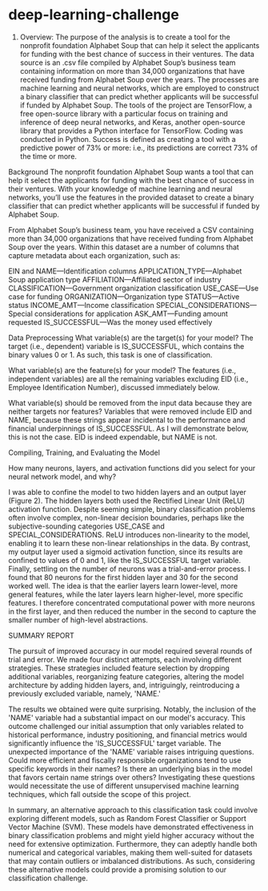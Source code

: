 # deep-learning-challenge
1. Overview:
The purpose of the analysis is to create a tool for the nonprofit foundation Alphabet Soup that can help it select the applicants for funding with the best chance of success in their ventures.
The data source is an .csv file compiled by Alphabet Soup’s business team containing information on more than 34,000 organizations that have received funding from Alphabet Soup over the years.
The processes are machine learning and neural networks, which are employed to construct a binary classifier that can predict whether applicants will be successful if funded by Alphabet Soup.
The tools of the project are TensorFlow, a free open-source library with a particular focus on training and inference of deep neural networks, and Keras, another open-source library that provides a Python interface for TensorFlow. Coding was conducted in Python.
Success is defined as creating a tool with a predictive power of 73% or more: i.e., its predictions are correct 73% of the time or more.

Background
The nonprofit foundation Alphabet Soup wants a tool that can help it select the applicants for funding with the best chance of success in their ventures. With your knowledge of machine learning and neural networks, you’ll use the features in the provided dataset to create a binary classifier that can predict whether applicants will be successful if funded by Alphabet Soup.

From Alphabet Soup’s business team, you have received a CSV containing more than 34,000 organizations that have received funding from Alphabet Soup over the years. Within this dataset are a number of columns that capture metadata about each organization, such as:

EIN and NAME—Identification columns
APPLICATION_TYPE—Alphabet Soup application type
AFFILIATION—Affiliated sector of industry
CLASSIFICATION—Government organization classification
USE_CASE—Use case for funding
ORGANIZATION—Organization type
STATUS—Active status
INCOME_AMT—Income classification
SPECIAL_CONSIDERATIONS—Special considerations for application
ASK_AMT—Funding amount requested
IS_SUCCESSFUL—Was the money used effectively

Data Preprocessing
What variable(s) are the target(s) for your model?
The target (i.e., dependent) variable is IS_SUCCESSFUL, which contains the binary values 0 or 1. As such, this task is one of classification.

What variable(s) are the feature(s) for your model?
The features (i.e., independent variables) are all the remaining variables excluding EID (i.e., Employee Identification Number), discussed immediately below.

What variable(s) should be removed from the input data because they are neither targets nor features?
Variables that were removed include EID and NAME, because these strings appear incidental to the performance and financial underpinnings of IS_SUCCESSFUL. As I will demonstrate below, this is not the case. EID is indeed expendable, but NAME is not.

Compiling, Training, and Evaluating the Model

How many neurons, layers, and activation functions did you select for your neural network model, and why?

I was able to confine the model to two hidden layers and an output layer (Figure 2). The hidden layers both used the Rectified Linear Unit (ReLU) activation function. Despite seeming simple, binary classification problems often involve complex, non-linear decision boundaries, perhaps like the subjective-sounding categories USE_CASE and SPECIAL_CONSIDERATIONS. ReLU introduces non-linearity to the model, enabling it to learn these non-linear relationships in the data. By contrast, my output layer used a sigmoid activation function, since its results are confined to values of 0 and 1, like the IS_SUCCESSFUL target variable. Finally, settling on the number of neurons was a trial-and-error process. I found that 80 neurons for the first hidden layer and 30 for the second worked well. The idea is that the earlier layers learn lower-level, more general features, while the later layers learn higher-level, more specific features. I therefore concentrated computational power with more neurons in the first layer, and then reduced the number in the second to capture the smaller number of high-level abstractions.

SUMMARY REPORT

The pursuit of improved accuracy in our model required several rounds of trial and error. We made four distinct attempts, each involving different strategies. These strategies included feature selection by dropping additional variables, reorganizing feature categories, altering the model architecture by adding hidden layers, and, intriguingly, reintroducing a previously excluded variable, namely, 'NAME.'

The results we obtained were quite surprising. Notably, the inclusion of the 'NAME' variable had a substantial impact on our model's accuracy. This outcome challenged our initial assumption that only variables related to historical performance, industry positioning, and financial metrics would significantly influence the 'IS_SUCCESSFUL' target variable. The unexpected importance of the 'NAME' variable raises intriguing questions. Could more efficient and fiscally responsible organizations tend to use specific keywords in their names? Is there an underlying bias in the model that favors certain name strings over others? Investigating these questions would necessitate the use of different unsupervised machine learning techniques, which fall outside the scope of this project.

In summary, an alternative approach to this classification task could involve exploring different models, such as Random Forest Classifier or Support Vector Machine (SVM). These models have demonstrated effectiveness in binary classification problems and might yield higher accuracy without the need for extensive optimization. Furthermore, they can adeptly handle both numerical and categorical variables, making them well-suited for datasets that may contain outliers or imbalanced distributions. As such, considering these alternative models could provide a promising solution to our classification challenge.

